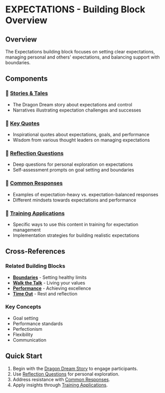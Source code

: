 # EXPECTATIONS - Building Block Overview

## Overview
The Expectations building block focuses on setting clear expectations, managing personal and others' expectations, and balancing support with boundaries.

## Components

### 📖 [Stories & Tales](stories-tales.md)
- The Dragon Dream story about expectations and control
- Narratives illustrating expectation challenges and successes

### 💬 [Key Quotes](key-quotes.md)
- Inspirational quotes about expectations, goals, and performance
- Wisdom from various thought leaders on managing expectations

### 🤔 [Reflection Questions](reflection-questions.md)
- Deep questions for personal exploration on expectations
- Self-assessment prompts on goal setting and boundaries

### 💭 [Common Responses](common-responses.md)
- Examples of expectation-heavy vs. expectation-balanced responses
- Different mindsets towards expectations and performance

### 🎯 [Training Applications](training-applications.md)
- Specific ways to use this content in training for expectation management
- Implementation strategies for building realistic expectations

## Cross-References

### Related Building Blocks
- **[Boundaries](../boundaries/README.md)** - Setting healthy limits
- **[Walk the Talk](../walk-the-talk/README.md)** - Living your values
- **[Performance](../performance/README.md)** - Achieving excellence
- **[Time Out](../time-out/README.md)** - Rest and reflection

### Key Concepts
- Goal setting
- Performance standards
- Perfectionism
- Flexibility
- Communication

## Quick Start
1. Begin with the [Dragon Dream Story](stories-tales.md) to engage participants.
2. Use [Reflection Questions](reflection-questions.md) for personal exploration.
3. Address resistance with [Common Responses](common-responses.md).
4. Apply insights through [Training Applications](training-applications.md).
